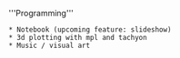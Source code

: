 '''Programming'''

    * Notebook (upcoming feature: slideshow)
    * 3d plotting with mpl and tachyon
    * Music / visual art
